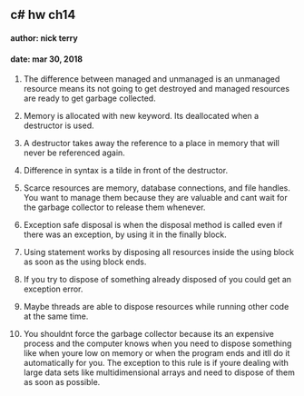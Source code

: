 ## c# hw ch14  
#### author: nick terry  
#### date: mar 30, 2018  

1. The difference between managed and unmanaged is an unmanaged resource means its not going to get destroyed and managed resources are ready to get garbage collected.  

2. Memory is allocated with new keyword. Its deallocated when a destructor is used.  

3. A destructor takes away the reference to a place in memory that will never be referenced again.  

4. Difference in syntax is a tilde in front of the destructor.  

5. Scarce resources are memory, database connections, and file handles. You want to manage them because they are valuable and cant wait for the garbage collector to release them whenever.  

6. Exception safe disposal is when the disposal method is called even if there was an exception, by using it in the finally block. 

7. Using statement works by disposing all resources inside the using block as soon as the using block ends. 

8. If you try to dispose of something already disposed of you could get an exception error.  

9. Maybe threads are able to dispose resources while running other code at the same time.

10. You shouldnt force the garbage collector because its an expensive process and the computer knows when you need to dispose something like when youre low on memory or when the program ends and itll do it automatically for you. 
The exception to this rule is if youre dealing with large data sets like multidimensional arrays and need to dispose of them as soon as possible.